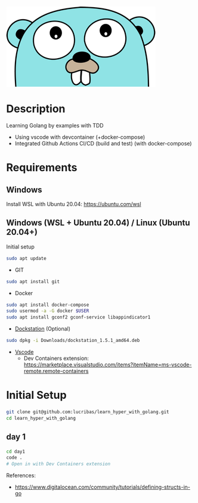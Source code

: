 
![Gopher](assets/images/gopher.png)

# Description

Learning Golang by examples with TDD
- Using vscode with devcontainer (+docker-compose)
- Integrated Github Actions CI/CD (build and test) (with docker-compose)


# Requirements

## Windows

Install WSL with Ubuntu 20.04:
https://ubuntu.com/wsl

## Windows (WSL + Ubuntu 20.04) / Linux (Ubuntu 20.04+)

Initial setup
```bash
sudo apt update
```


- GIT
```bash
sudo apt install git
```
- Docker
```bash
sudo apt install docker-compose
sudo usermod -a -G docker $USER
sudo apt install gconf2 gconf-service libappindicator1
```
- [Dockstation](https://github.com/DockStation/dockstation/releases/download/v1.5.1/dockstation_1.5.1_amd64.deb) (Optional)
```bash
sudo dpkg -i Downloads/dockstation_1.5.1_amd64.deb
```
- [Vscode](https://code.visualstudio.com/)
  + Dev Containers extension: https://marketplace.visualstudio.com/items?itemName=ms-vscode-remote.remote-containers


# Initial Setup

```bash
git clone git@github.com:lucribas/learn_hyper_with_golang.git
cd learn_hyper_with_golang
```

## day 1

```bash
cd day1
code .
# Open in with Dev Containers extension
```


References:
- https://www.digitalocean.com/community/tutorials/defining-structs-in-go